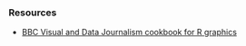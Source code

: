 ### Resources
- [BBC Visual and Data Journalism cookbook for R graphics](https://bbc.github.io/rcookbook/)